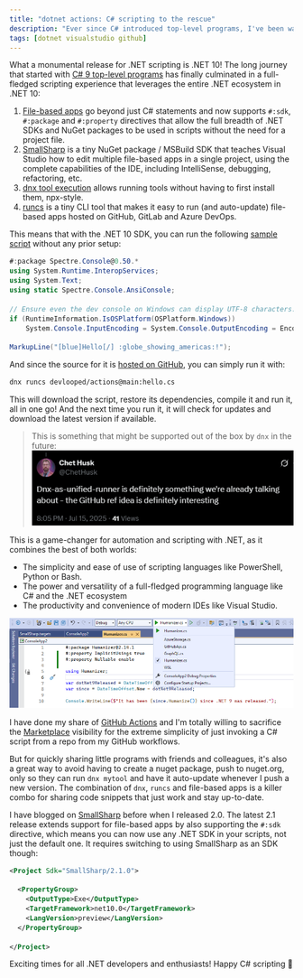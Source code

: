 ```yaml
---
title: "dotnet actions: C# scripting to the rescue"
description: "Ever since C# introduced top-level programs, I've been wanting a full end-to-end scripting experience leveraging all of .NET's capabilities, including NuGet packages, SDKs, Visual Studio for editing, etc. With the goodies in .NET 10 SDK, it's finally possible!"
tags: [dotnet visualstudio github]
---
```


What a monumental release for .NET scripting is .NET 10! The long journey that started with 
[C# 9 top-level programs](https://devblogs.microsoft.com/dotnet/c-9-0-on-the-record/#top-level-programs) 
has finally culminated in a full-fledged scripting experience that leverages the entire .NET ecosystem in 
.NET 10:

1. [File-based apps](https://learn.microsoft.com/en-us/dotnet/csharp/fundamentals/tutorials/file-based-programs) go beyond just C# statements and now supports `#:sdk`, `#:package` and `#:property`
   directives that allow the full breadth of .NET SDKs and NuGet packages to be used in scripts without 
   the need for a project file.
2. [SmallSharp](https://github.com/devlooped/SmallSharp) is a tiny NuGet package / MSBuild SDK that 
   teaches Visual Studio how to edit multiple file-based apps in a single project, using the complete capabilities 
   of the IDE, including IntelliSense, debugging, refactoring, etc.
3. [dnx tool execution](https://learn.microsoft.com/en-us/dotnet/core/whats-new/dotnet-10/sdk#the-new-dnx-tool-execution-script) allows running tools without having to first install them, npx-style.
4. [runcs](https://github.com/devlooped/runcs) is a tiny CLI tool that makes it easy to run (and auto-update) 
   file-based apps hosted on GitHub, GitLab and Azure DevOps.

This means that with the .NET 10 SDK, you can run the following [sample script](https://github.com/devlooped/actions/blob/main/hello.cs) 
without any prior setup:

```csharp
#:package Spectre.Console@0.50.*
using System.Runtime.InteropServices;
using System.Text;
using static Spectre.Console.AnsiConsole;

// Ensure even the dev console on Windows can display UTF-8 characters.
if (RuntimeInformation.IsOSPlatform(OSPlatform.Windows))
    System.Console.InputEncoding = System.Console.OutputEncoding = Encoding.UTF8;

MarkupLine("[blue]Hello[/] :globe_showing_americas:!");
```

And since the source for it is [hosted on GitHub](https://github.com/devlooped/actions/blob/main/hello.cs), you 
can simply run it with:

```bash
dnx runcs devlooped/actions@main:hello.cs
```

This will download the script, restore its dependencies, compile it and run it, all in one go! And
the next time you run it, it will check for updates and download the latest version if available.

> This is something that might be supported out of the box by `dnx` in the future:
> [![dnx gh maybe](https://raw.githubusercontent.com/kzu/kzu.github.io/main/img/dotnet-actions-refs.png)](https://x.com/ChetHusk/status/1945258449933074881)


This is a game-changer for automation and scripting with .NET, as it combines the best of both worlds:
- The simplicity and ease of use of scripting languages like PowerShell, Python or Bash.
- The power and versatility of a full-fledged programming language like C# and the .NET ecosystem
- The productivity and convenience of modern IDEs like Visual Studio.

![start button](https://raw.githubusercontent.com/devlooped/SmallSharp/main/assets/img/launchSettings.png)

I have done my share of [GitHub Actions](https://github.com/orgs/devlooped/repositories?q=actions-) and 
I'm totally willing to sacrifice the [Marketplace](https://github.com/marketplace?type=actions) visibility 
for the extreme simplicity of just invoking a C# script from a repo from my GitHub workflows.

But for quickly sharing little programs with friends and colleagues, it's also a great way to avoid 
having to create a nuget package, push to nuget.org, only so they can run `dnx mytool` and have it 
auto-update whenever I push a new version. The combination of `dnx`, `runcs` and file-based apps is a
killer combo for sharing code snippets that just work and stay up-to-date.

I have blogged on [SmallSharp](https://www.cazzulino.com/smallsharp.html) before when I released 2.0. 
The latest 2.1 release extends support for file-based apps by also supporting the `#:sdk` directive, 
which means you can now use any .NET SDK in your scripts, not just the default one. It requires switching 
to using SmallSharp as an SDK though:

```xml
<Project Sdk="SmallSharp/2.1.0">

  <PropertyGroup>
    <OutputType>Exe</OutputType>
    <TargetFramework>net10.0</TargetFramework>
    <LangVersion>preview</LangVersion>
  </PropertyGroup>

</Project>
```

Exciting times for all .NET developers and enthusiasts! Happy C# scripting 🚀